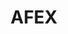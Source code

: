 ---
facebook: http://facebook.com/AFEX1979
linkedin: http://linkedin.com/company/associated-foreign-exchange
logohandle: afex
sort: afex
title: AFEX
twitter: https://x.com/_AFEX
website: https://www.afex.com/unitedstates/
youtube: http://youtube.com/afexglobal
---